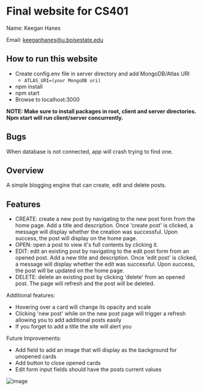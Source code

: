 # Final website for CS401

Name: Keegan Hanes

Email: keeganhanes@u.boisestate.edu

## How to run this website

- Create config.env file in server directory and add MongoDB/Atlas URI
  - `ATLAS_URI=(your MongoDB uri)`
- npm install
- npm start
- Browse to localhost:3000

**NOTE: Make sure to install packages in root, client and server directories. Npm start will run client/server concurrently.**

## Bugs

When database is not connected, app will crash trying to find one.

## Overview

A simple blogging engine that can create, edit and delete posts.

## Features

- CREATE: create a new post by navigating to the new post form from the home page. Add a title and description. Once 'create post' is clicked, a message will display whether the creation was successful. Upon success, the post will display on the home page.
- OPEN: open a post to view it's full contents by clicking it.
- EDIT: edit an existing post by navigating to the edit post form from an opened post. Add a new title and description. Once 'edit post' is clicked, a message will display whether the edit was successful. Upon success, the post will be updated on the home page.
- DELETE: delete an existing post by clicking 'delete' from an opened post. The page will refresh and the post will be deleted.

Additional features:
- Hovering over a card will change its opacity and scale
- Clicking 'new post' while on the new post page will trigger a refresh allowing you to add additional posts easily
- If you forget to add a title the site will alert you

Future Improvements:
- Add field to add an image that will display as the background for unopened cards
- Add button to close opened cards 
- Edit form input fields should have the posts current values

![image](https://user-images.githubusercontent.com/70166916/164874508-d6319610-b84a-45e0-a85f-bccbcba4e196.png)


